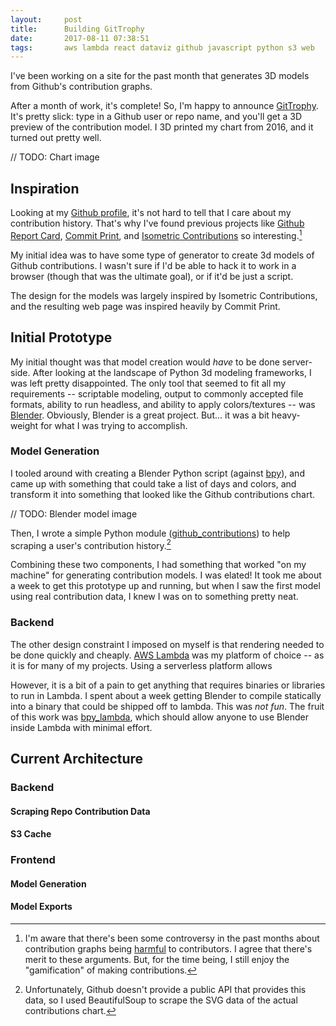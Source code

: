 ```yaml
---
layout:     post
title:      Building GitTrophy
date:       2017-08-11 07:38:51
tags:       aws lambda react dataviz github javascript python s3 web
---
```


I've been working on a site for the past month that generates 3D models from Github's contribution graphs.

After a month of work, it's complete! So, I'm happy to announce [GitTrophy](https://gittrophy.com). It's pretty slick: type in a Github user or repo name, and you'll get a 3D preview of the contribution model. I 3D printed my chart from 2016, and it turned out pretty well.<!--break-->

// TODO: Chart image

## Inspiration

Looking at my [Github profile](https://github.com/bcongdon), it's not hard to tell that I care about my contribution history. That's why I've found previous projects like [Github Report Card](https://githubreportcard.reflect.io/), [Commit Print](commitprint.com), and [Isometric Contributions](https://github.com/jasonlong/isometric-contributions) so interesting.[^1]

My initial idea was to have some type of generator to create 3d models of Github contributions. I wasn't sure if I'd be able to hack it to work in a browser (though that was the ultimate goal), or if it'd be just a script.

The design for the models was largely inspired by Isometric Contributions, and the resulting web page was inspired heavily by Commit Print.

## Initial Prototype

My initial thought was that model creation would *have* to be done server-side. After looking at the landscape of Python 3d modeling frameworks, I was left pretty disappointed. The only tool that seemed to fit all my requirements -- scriptable modeling, output to commonly accepted file formats, ability to run headless, and ability to apply colors/textures -- was [Blender](http://www.blender.org). Obviously, Blender is a great project. But... it was a bit heavy-weight for what I was trying to accomplish.

### Model Generation

I tooled around with creating a Blender Python script (against [bpy](https://docs.blender.org/api/blender_python_api_2_77_0/info_overview.html)), and came up with something that could take a list of days and colors, and transform it into something that looked like the Github contributions chart.

// TODO: Blender model image

Then, I wrote a simple Python module ([github_contributions](https://github.com/bcongdon/github_contributions)) to help scraping a user's contribution history.[^2]

Combining these two components, I had something that worked "on my machine" for generating contribution models. I was elated! It took me about a week to get this prototype up and running, but when I saw the first model using real contribution data, I knew I was on to something pretty neat.

### Backend

The other design constraint I imposed on myself is that rendering needed to be done quickly and cheaply. [AWS Lambda](https://aws.amazon.com/lambda/) was my platform of choice -- as it is for many of my projects. Using a serverless platform allows 

However, it is a bit of a pain to get anything that requires binaries or libraries to run in Lambda. I spent about a week getting Blender to compile statically into a binary that could be shipped off to lambda. This was _not fun_. The fruit of this work was [bpy_lambda](https://github.com/bcongdon/bpy_lambda), which should allow anyone to use Blender inside Lambda with minimal effort.

 

## Current Architecture

### Backend

#### Scraping Repo Contribution Data

#### S3 Cache

### Frontend

#### Model Generation

#### Model Exports

[^1]: I'm aware that there's been some controversy in the past months about contribution graphs being [harmful](https://github.com/isaacs/github/issues/627) to contributors. I agree that there's merit to these arguments. But, for the time being, I still enjoy the "gamification" of making contributions.

[^2]: Unfortunately, Github doesn't provide a public API that provides this data, so I used BeautifulSoup to scrape the SVG data of the actual contributions chart.
